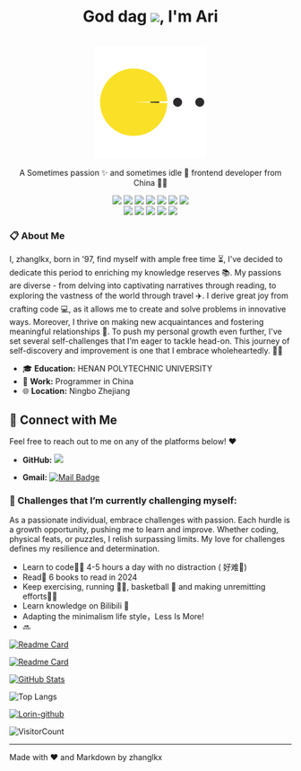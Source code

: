 <!-- 标题 + 个人描述, emoji 取自: http://emojihomepage.com -->
<p align="center">
  <h1 height="200px" align="center">
    God dag <img src="https://cdn.jsdelivr.net/gh/MaleWeb/picture/images/techblog/hi.gif" width="25">, I'm Ari
  </h1>

  <div align="center">
	<br>
	<img src="https://raw.githubusercontent.com/Aniket965/Aniket965/master/pacman.svg?sanitize=true" width="200" height="200">
</div>
  
   <p align="center">A Sometimes passion ✨ and sometimes idle 🥋 frontend developer from China 👨‍💻</p>
</p>



<!-- 
  技术栈标签, 小标签来自: https://shields.io/
  1. shields 链接格式: https://img.shields.io/badge/-{标签文本}-{标签背景色}?style={标签类型}&logo={标签前面 Logo}&logoColor={Logo 颜色}
  2. shields 可选 Logo 列表参考: https://github.com/simple-icons/simple-icons/blob/develop/slugs.md
-->
<div align="center">
  <img src="https://img.shields.io/badge/-JavaScript-f6da1c?style=flat&logo=javascript&logoColor=white">
  <img src="https://img.shields.io/badge/-TypeScript-2b6dbf?style=flat&logo=typescript&logoColor=white">
  <img src="https://img.shields.io/badge/-React-00b4ce?style=flat&logo=react&logoColor=white">
  <img src="https://img.shields.io/badge/-Node.js-3C873A?style=flat&logo=Node.js&logoColor=white">
  <img src="https://img.shields.io/badge/-nest-33333D?style=flat&logo=koa&logoColor=white">
  <img src="https://img.shields.io/badge/-Less-bf608e?style=flat&logo=less&logoColor=white">
  <img src="https://img.shields.io/badge/-Sass-b37feb?style=flat&logo=sass&logoColor=white">

</div>
<div align="center">
  <img src="https://img.shields.io/badge/-Git-ee462c?style=flat&logo=git&logoColor=white">
  <img src="https://img.shields.io/badge/-Docker-218bea?style=flat&logo=docker&logoColor=white">
  <img src="https://img.shields.io/badge/-Github-black?style=flat&logo=github">
  <img src="https://img.shields.io/badge/-Webpack-%232C3A42?style=flat-square&logo=webpack">
  <img src="https://img.shields.io/badge/-ESLint-%234B32C3?style=flat-square&logo=eslint">
  
</div>


### 📋 About Me  
 I, zhanglkx, born in '97, find myself with ample free time ⏳, I've decided to dedicate this period to enriching my knowledge reserves 📚. My passions are diverse - from delving into captivating narratives through reading, to exploring the vastness of the world through travel ✈️. I derive great joy from crafting code 💻, as it allows me to create and solve problems in innovative ways. Moreover, I thrive on making new acquaintances and fostering meaningful relationships 🤝. To push my personal growth even further, I've set several self-challenges that I'm eager to tackle head-on. This journey of self-discovery and improvement is one that I embrace wholeheartedly. 🏃‍♂️

*  🎓 **Education:** HENAN POLYTECHNIC UNIVERSITY
*  💼 **Work:** Programmer in China
*  🌐 **Location:** Ningbo  Zhejiang


  
## 🤝 Connect with Me  
  
Feel free to reach out to me on any of the platforms below!  ❤️
  
- **GitHub:**   <img src="https://img.shields.io/badge/-Github-black?style=flat&logo=github">

- **Gmail:**  [![Mail Badge](https://img.shields.io/badge/-zhanglkx@gmail.com-c14438?style=flat&logo=Gmail&logoColor=white&link=mailto:zhanglkx@gmail.com)](mailto:zhanglkx@gmail.com)
  

### 🌱 Challenges that I’m currently challenging myself:
As a passionate individual, embrace challenges with passion. Each hurdle is a growth opportunity, pushing me to learn and improve. Whether coding, physical feats, or puzzles, I relish surpassing limits. My love for challenges defines my resilience and determination.

* Learn to code:man_technologist: 4-5 hours a day with no distraction ( 好难🤯) 
* Read:book: 6 books to read in 2024
* Keep exercising, running 🏃‍♂️, basketball 🏀 and making unremitting efforts:weight_lifting_man: 
* Learn knowledge on Bilibili 💪
* Adapting the minimalism life style，Less Is More!
* 🔜

  




[![Readme Card](https://github-readme-stats.vercel.app/api/pin/?username=zhanglkx&repo=xuanji-platform)](https://github.com/zhanglkx/xuanji-platform)


[![Readme Card](https://github-readme-stats.vercel.app/api/pin/?username=zhanglkx&repo=react_native_learn)](https://github.com/zhanglkx/react_native_learn)





<!-- GitHub 统计信息 -->  
  [![GitHub Stats](https://github-readme-stats.vercel.app/api?username=zhanglkx&show_icons=true&theme=default)](https://github.com/zhanglkx/)  

 ![Top Langs](https://github-readme-stats.vercel.app/api/top-langs/?username=zhanglkx)
  

[![Lorin-github](https://github-profile-trophy.vercel.app/?username=zhanglkx)](https://github.com/zhanglkx/)

![VisitorCount](https://profile-counter.glitch.me/zhanglkx/count.svg)

---  
  
Made with ❤️ and Markdown by zhanglkx

